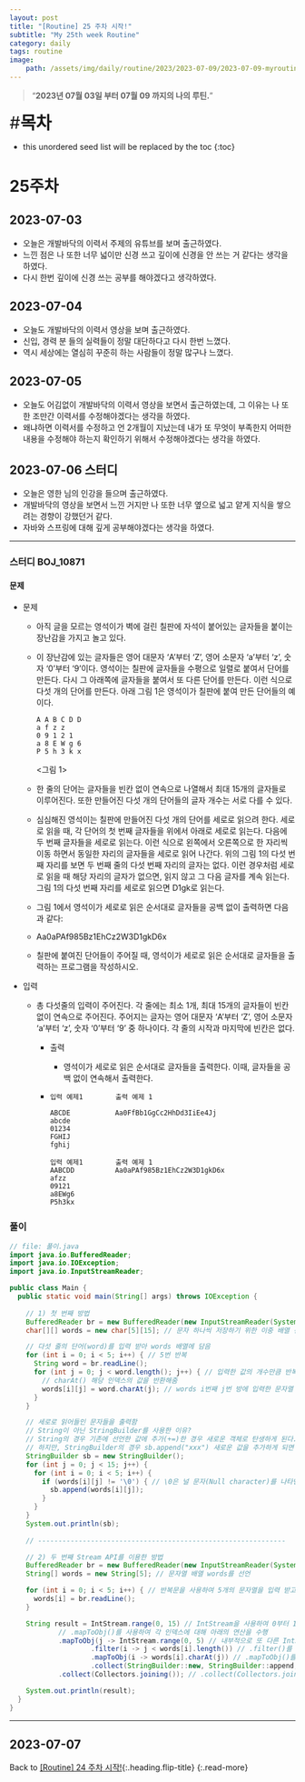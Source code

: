 ```yaml
---
layout: post
title: "[Routine] 25 주차 시작!"
subtitle: "My 25th week Routine"
category: daily
tags: routine
image:
    path: /assets/img/daily/routine/2023/2023-07-09/2023-07-09-myroutine-25th.png
---
```


> “**2023년 07월 03일 부터 07월 09 까지의 나의 루틴.**”

<span style="font-size:30px;">\#**목차**</span>
* this unordered seed list will be replaced by the toc
{:toc}

# 25주차
## 2023-07-03
- 오늘은 개발바닥의 이력서 주제의 유튜브를 보며 출근하였다.
- 느낀 점은 나 또한 너무 넓이만 신경 쓰고 깊이에 신경을 안 쓰는 거 같다는 생각을 하였다.
- 다시 한번 깊이에 신경 쓰는 공부를 해야겠다고 생각하였다.

## 2023-07-04
- 오늘도 개발바닥의 이력서 영상을 보며 출근하였다.
- 신입, 경력 분 들의 실력들이 정말 대단하다고 다시 한번 느꼈다.
- 역시 세상에는 열심히 꾸준히 하는 사람들이 정말 많구나 느꼈다.

## 2023-07-05
- 오늘도 어김없이 개발바닥의 이력서 영상을 보면서 출근하였는데, 그 이유는 나 또한 조만간 이력서를 수정해야겠다는 생각을 하였다.
- 왜냐하면 이력서를 수정하고 언 2개월이 지났는데 내가 또 무엇이 부족한지 어떠한 내용을 수정해야 하는지 확인하기 위해서 수정해야겠다는 생각을 하였다.

## 2023-07-06 스터디
- 오늘은 영한 님의 인강을 들으며 출근하였다.
- 개발바닥의 영상을 보면서 느낀 거지만 나 또한 너무 옆으로 넓고 얕게 지식을 쌓으려는 경향이 강했던거 같다.
- 자바와 스프링에 대해 깊게 공부해야겠다는 생각을 하였다.

***
### 스터디 BOJ_10871
#### 문제
- 문제
  - 아직 글을 모르는 영석이가 벽에 걸린 칠판에 자석이 붙어있는 글자들을 붙이는 장난감을 가지고 놀고 있다.
  - 이 장난감에 있는 글자들은 영어 대문자 ‘A’부터 ‘Z’, 영어 소문자 ‘a’부터 ‘z’, 숫자 ‘0’부터 ‘9’이다. 영석이는 칠판에 글자들을 수평으로 일렬로 붙여서 단어를 만든다. 다시 그 아래쪽에 글자들을 붙여서 또 다른 단어를 만든다. 이런 식으로 다섯 개의 단어를 만든다. 아래 그림 1은 영석이가 칠판에 붙여 만든 단어들의 예이다.
    ```text
    A A B C D D
    a f z z 
    0 9 1 2 1
    a 8 E W g 6
    P 5 h 3 k x
    ```
    <그림 1>

  - 한 줄의 단어는 글자들을 빈칸 없이 연속으로 나열해서 최대 15개의 글자들로 이루어진다. 또한 만들어진 다섯 개의 단어들의 글자 개수는 서로 다를 수 있다.
  - 심심해진 영석이는 칠판에 만들어진 다섯 개의 단어를 세로로 읽으려 한다. 세로로 읽을 때, 각 단어의 첫 번째 글자들을 위에서 아래로 세로로 읽는다. 다음에 두 번째 글자들을 세로로 읽는다. 이런 식으로 왼쪽에서 오른쪽으로 한 자리씩 이동 하면서 동일한 자리의 글자들을 세로로 읽어 나간다. 위의 그림 1의 다섯 번째 자리를 보면 두 번째 줄의 다섯 번째 자리의 글자는 없다. 이런 경우처럼 세로로 읽을 때 해당 자리의 글자가 없으면, 읽지 않고 그 다음 글자를 계속 읽는다. 그림 1의 다섯 번째 자리를 세로로 읽으면 D1gk로 읽는다.
  - 그림 1에서 영석이가 세로로 읽은 순서대로 글자들을 공백 없이 출력하면 다음과 같다:
  - Aa0aPAf985Bz1EhCz2W3D1gkD6x
  - 칠판에 붙여진 단어들이 주어질 때, 영석이가 세로로 읽은 순서대로 글자들을 출력하는 프로그램을 작성하시오.

- 입력
  - 총 다섯줄의 입력이 주어진다. 각 줄에는 최소 1개, 최대 15개의 글자들이 빈칸 없이 연속으로 주어진다. 주어지는 글자는 영어 대문자 ‘A’부터 ‘Z’, 영어 소문자 ‘a’부터 ‘z’, 숫자 ‘0’부터 ‘9’ 중 하나이다. 각 줄의 시작과 마지막에 빈칸은 없다.
    - 출력
      - 영석이가 세로로 읽은 순서대로 글자들을 출력한다. 이때, 글자들을 공백 없이 연속해서 출력한다.
      
    - ```text
      입력 예제1        출력 예제 1
    
      ABCDE           Aa0FfBb1GgCc2HhDd3IiEe4Jj
      abcde
      01234
      FGHIJ
      fghij
    
      입력 예제1        출력 예제 1
      AABCDD          Aa0aPAf985Bz1EhCz2W3D1gkD6x
      afzz
      09121
      a8EWg6
      P5h3kx
      ```

### 풀이

```java
// file: 풀이.java
import java.io.BufferedReader;
import java.io.IOException;
import java.io.InputStreamReader;

public class Main {
  public static void main(String[] args) throws IOException {
    
    // 1) 첫 번째 방법
    BufferedReader br = new BufferedReader(new InputStreamReader(System.in));
    char[][] words = new char[5][15]; // 문자 하나씩 저장하기 위한 이중 배열 선언

    // 다섯 줄의 단어(word)를 입력 받아 words 배열에 담음
    for (int i = 0; i < 5; i++) { // 5번 반복
      String word = br.readLine();
      for (int j = 0; j < word.length(); j++) { // 입력한 값의 개수만큼 반복
        // charAt() 해당 인덱스의 값을 반환해줌
        words[i][j] = word.charAt(j); // words i번째 j번 방에 입력한 문자열 word 변수의 j번째 값 넣기
      }
    }

    // 세로로 읽어들인 문자들을 출력함
    // String이 아닌 StringBuilder를 사용한 이유?
    // String의 경우 기존에 선언한 값에 추가(+=)한 경우 새로운 객체로 탄생하게 된다.
    // 하지만, StringBuilder의 경우 sb.append("xxx") 새로운 값을 추가하게 되면 기존 StringBuilder의 객체에 새로운 값이 추가된다.
    StringBuilder sb = new StringBuilder();
    for (int j = 0; j < 15; j++) {
      for (int i = 0; i < 5; i++) {
        if (words[i][j] != '\0') { // \0은 널 문자(Null character)를 나타낸다. 즉, null이 아닐때
          sb.append(words[i][j]);
        }
      }
    }
    System.out.println(sb);
    
    // -------------------------------------------------------------

    // 2) 두 번째 Stream API를 이용한 방법
    BufferedReader br = new BufferedReader(new InputStreamReader(System.in)); // BufferedReader를 사용하여 입력을 처리
    String[] words = new String[5]; // 문자열 배열 words를 선언

    for (int i = 0; i < 5; i++) { // 반복문을 사용하여 5개의 문자열을 입력 받고, words 배열에 저장
      words[i] = br.readLine();
    }

    String result = IntStream.range(0, 15) // IntStream을 사용하여 0부터 14까지의 범위를 생성. 이 숫자들은 문자열의 인덱스를 나타낸다.
            // .mapToObj()를 사용하여 각 인덱스에 대해 아래의 연산을 수행
            .mapToObj(j -> IntStream.range(0, 5) // 내부적으로 또 다른 IntStream을 생성하여 0부터 4까지의 범위를 나타낸다. 이 숫자들은 각 문자열의 인덱스이다
                    .filter(i -> j < words[i].length()) // .filter()를 사용하여 해당 인덱스에 문자가 있는지 확인하고, 필요한 경우 해당 문자열에서 문자를 가져온다.
                    .mapToObj(i -> words[i].charAt(j)) // .mapToObj()를 사용하여 문자를 문자 객체로 변환
                    .collect(StringBuilder::new, StringBuilder::append, StringBuilder::append).toString()) // .collect()를 사용하여 내부 인덱스(IntStream의 요소)에 대해 필터링된 문자를 차례대로 StringBuilder 객체에 추가
            .collect(Collectors.joining()); // .collect(Collectors.joining())을 사용하여 각 인덱스의 문자들을 모아 하나의 문자열로 만든다.

    System.out.println(result);
  }
}
```

***

## 2023-07-07


Back to [[Routine] 24 주차 시작!](../06-june/2023-06-30-week-24th.md){:.heading.flip-title}
{:.read-more}

[//]: # (Continue with [[Routine] 26 주차 시작!]&#40;../07-july/2023-07-03-week-22th.md&#41;{:.heading.flip-title})
[//]: # ({:.read-more})

<!-- Links -->

<!-- Study Links -->

<!-- Commit Links -->